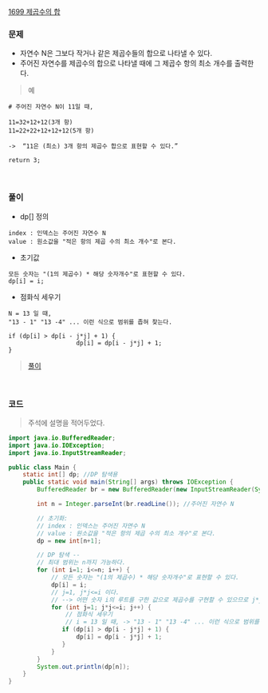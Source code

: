 [1699 제곱수의 합](https://www.acmicpc.net/problem/1699)

### 문제
+ 자연수 N은 그보다 작거나 같은 제곱수들의 합으로 나타낼 수 있다. 
+ 주어진 자연수를 제곱수의 합으로 나타낼 때에 그 제곱수 항의 최소 개수를 출력한다.

> 예
```
# 주어진 자연수 N이 11일 때,

11=32+12+12(3개 항)
11=22+22+12+12+12(5개 항)

->  “11은 (최소) 3개 항의 제곱수 합으로 표현할 수 있다.”

return 3;
```

<br>

### 풀이
+ dp[] 정의
```
index : 인덱스는 주어진 자연수 N
value : 원소값을 "적은 항의 제곱 수의 최소 개수"로 본다.
```

+ 초기값
```
모든 숫자는 "(1의 제곱수) * 해당 숫자개수"로 표현할 수 있다.
dp[i] = i;
```

+ 점화식 세우기
```
N = 13 일 때, 
"13 - 1" "13 -4" ... 이런 식으로 범위를 좁혀 찾는다.

if (dp[i] > dp[i - j*j] + 1) {
                   dp[i] = dp[i - j*j] + 1;
}
```
> [풀이](https://velog.io/@kimmjieun/%EB%B0%B1%EC%A4%80-1699%EB%B2%88-%EC%A0%9C%EA%B3%B1%EC%88%98%EC%9D%98-%ED%95%A9-Java-%EC%9E%90%EB%B0%94)

<br>

### 코드
> 주석에 설명을 적어두었다.

```java
import java.io.BufferedReader;
import java.io.IOException;
import java.io.InputStreamReader;

public class Main {
    static int[] dp; //DP 탐색용
    public static void main(String[] args) throws IOException {
        BufferedReader br = new BufferedReader(new InputStreamReader(System.in));

        int n = Integer.parseInt(br.readLine()); //주어진 자연수 N

        // 초기화:
        // index : 인덱스는 주어진 자연수 N
        // value : 원소값을 "적은 항의 제곱 수의 최소 개수"로 본다.
        dp = new int[n+1];

        // DP 탐색 --
        // 최대 범위는 n까지 가능하다.
        for (int i=1; i<=n; i++) {
            // 모든 숫자는 "(1의 제곱수) * 해당 숫자개수"로 표현할 수 있다.
            dp[i] = i;
            // j=1, j*j<=i 이다.
            // --> 어떤 숫자 i의 루트를 구한 값으로 제곱수를 구현할 수 있으므로 j*j<=i가 나온다.
            for (int j=1; j*j<=i; j++) {
                // 점화식 세우기
                // i = 13 일 때, -> "13 - 1" "13 -4" ... 이런 식으로 범위를 좁혀 빠르게 찾기
               if (dp[i] > dp[i - j*j] + 1) {
                   dp[i] = dp[i - j*j] + 1;
               }
            }
        }
        System.out.println(dp[n]);
    }
}
```
